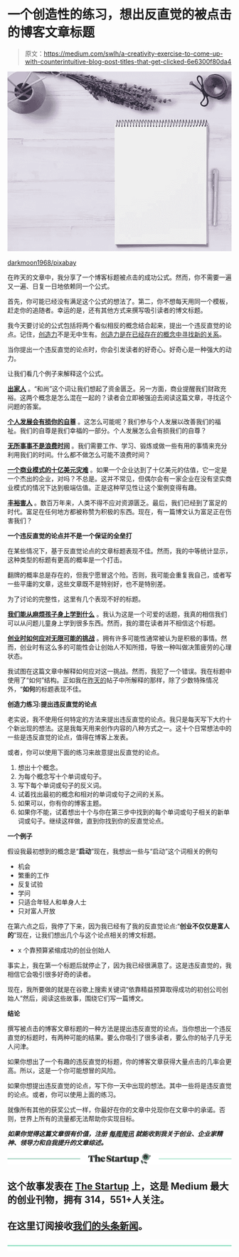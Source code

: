 # 一个创造性的练习，想出反直觉的被点击的博客文章标题

> 原文：<https://medium.com/swlh/a-creativity-exercise-to-come-up-with-counterintuitive-blog-post-titles-that-get-clicked-6e6300f80da4>

![](img/0a70e552f526945d73712c4a28bac3e9.png)

[darkmoon1968/pixabay](https://pixabay.com/en/notepad-table-flowers-candle-3297994/)

在昨天的文章中，我分享了一个博客标题被点击的成功公式。然而，你不需要一遍又一遍、日复一日地依赖同一个公式。

首先，你可能已经没有满足这个公式的想法了。第二，你不想每天用同一个模板，赶走你的追随者。幸运的是，还有其他方式来撰写吸引读者的博文标题。

我今天要讨论的公式包括将两个看似相反的概念结合起来，提出一个违反直觉的论点。记住，[创造力](https://ideavisionaction.com/tag/creativity/)不是无中生有。[创造力是在已经存在的概念中寻找新的关系](https://ideavisionaction.com/creativity/how-to-overcome-your-limiting-beliefs-around-creativity/)。

当你提出一个违反直觉的论点时，你会引发读者的好奇心。好奇心是一种强大的动力。

让我们看几个例子来解释这个公式。

[**出家人**](https://ideavisionaction.com/business/a-buddhist-monks-take-on-business/) 。“和尚”这个词让我们想起了资金匮乏。另一方面，商业提醒我们财政充裕。这两个概念是怎么混在一起的？读者会立即被强迫去阅读这篇文章，寻找这个问题的答案。

[**个人发展会有损你的自尊**](https://ideavisionaction.com/personal-development/personal-development-can-be-detrimental-to-your-self-esteem/) 。这怎么可能呢？我们参与个人发展以改善我们的福祉。我们的自尊是我们幸福的一部分。个人发展怎么会有损我们的自尊？

[**无所事事不是浪费时间**](https://ideavisionaction.com/business/doing-nothing-is-not-wasting-time/) 。我们需要工作、学习、锻炼或做一些有用的事情来充分利用我们的时间。什么都不做怎么可能不浪费时间？

[**一个商业模式的十亿美元灾难**](https://ideavisionaction.com/business/a-billion-dollar-disaster-of-a-business-model/) 。如果一个企业达到了十亿美元的估值，它一定是一个杰出的企业，对吗？不总是。这并不常见，但偶尔会有一家企业在没有坚实商业模式的情况下达到极端估值。正是这种罕见性让这个案例变得有趣。

[**丰裕害人**](https://ideavisionaction.com/personal-development/abundance-is-harming-us/) 。数百万年来，人类不得不应对资源匮乏。最后，我们已经到了富足的时代。富足在任何地方都被称赞为积极的东西。现在，有一篇博文认为富足正在伤害我们？

**一个违反直觉的论点并不是一个保证的全垒打**

在某些情况下，基于反直觉论点的文章标题表现不佳。然而，我的中等统计显示，这种类型的标题有更高的概率是一个打击。

翻牌的概率总是存在的，但我宁愿冒这个险。否则，我可能会重复我自己，或者写一些平庸的文章，这些文章既不是特别好，也不是特别差。

为了讨论的完整性，这里有几个表现不好的标题。

[**我们能从麻烦孩子身上学到什么**](https://ideavisionaction.com/entrepreneurship/what-we-can-learn-from-trouble-kids/) 。我认为这是一个可爱的话题，我真的相信我们可以从问题儿童身上学到很多东西。然而，我的潜在读者并不相信这个标题。

[**创业时如何应对无限可能的挑战**](https://ideavisionaction.com/entrepreneurship/how-to-deal-with-the-challenge-of-infinite-possibilities-when-starting-a-business/) 。拥有许多可能性通常被认为是积极的事情。然而，创业时有这么多的可能性会让创始人不知所措，导致一种叫做决策疲劳的心理状态。

我试图在这篇文章中解释如何应对这一挑战。然而，我犯了一个错误。我在标题中使用了“如何”结构。正如我在[昨天的](https://ideavisionaction.com/blogging/the-winning-formula-for-composing-blog-post-titles-that-get-clicked/)帖子中所解释的那样，除了少数特殊情况外，“**如何**的标题表现不佳。

**创造力练习:提出违反直觉的论点**

老实说，我不使用任何特定的方法来提出违反直觉的论点。我只是每天写下大约十个新出现的想法。这是我每天用来创作内容的八种方式之一。这十个日常想法中的一些是违反直觉的论点，值得在博客上发表。

或者，你可以使用下面的练习来故意提出反直觉的论点。

1.  想出十个概念。
2.  为每个概念写十个单词或句子。
3.  写下每个单词或句子的反义词。
4.  试着找出最初的概念和相对的单词或句子之间的关系。
5.  如果可以，你有你的博客主题。
6.  如果你不能，试着想出十个与你在第三步中找到的每个单词或句子相关的新单词或句子。继续这样做，直到你找到你的反直觉论点。

**一个例子**

假设我最初想到的概念是“**启动**”现在，我想出一些与“启动”这个词相关的例句

*   机会
*   繁重的工作
*   反复试验
*   学问
*   只适合年轻人和单身人士
*   只对富人开放

在第六点之后，我停了下来，因为我已经有了我的反直觉论点:“**创业不仅仅是富人的**”现在，让我们想出几个与这个论点相关的博文标题。

*   x 个靠预算紧缩成功的创业创始人

事实上，我在第一个标题后就停止了，因为我已经很满意了。这是违反直觉的，我相信它会吸引很多好奇的读者。

现在，我所要做的就是在谷歌上搜索关键词“依靠精益预算取得成功的初创公司创始人”然后，阅读这些故事，围绕它们写一篇博文。

**结论**

撰写被点击的博客文章标题的一种方法是提出违反直觉的论点。当你想出一个违反直觉的标题时，有两种可能的结果。要么你吸引了很多读者，要么你的帖子几乎无人问津。

如果你想出了一个有趣的违反直觉的标题，你的博客文章获得大量点击的几率会更高。所以，这是一个你可能想冒的风险。

如果你想提出违反直觉的论点，写下你一天中出现的想法。其中一些将是违反直觉的论点。或者，你可以使用上面的练习。

就像所有其他的获奖公式一样，你最好在你的文章中兑现你在文章中的承诺。否则，世界上所有的流量都无法帮助你实现目标。

***如果你觉得这篇文章很有价值，注册*** [***每周简讯***](https://ideavisionaction.com/email-newsletter/) ***就能收到我关于创业、企业家精神、领导力和自我提升的文章综述。***

[![](img/308a8d84fb9b2fab43d66c117fcc4bb4.png)](https://medium.com/swlh)

## 这个故事发表在 [The Startup](https://medium.com/swlh) 上，这是 Medium 最大的创业刊物，拥有 314，551+人关注。

## 在这里订阅接收[我们的头条新闻](http://growthsupply.com/the-startup-newsletter/)。

[![](img/b0164736ea17a63403e660de5dedf91a.png)](https://medium.com/swlh)